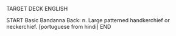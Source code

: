 TARGET DECK
ENGLISH

START
Basic
Bandanna
Back: n. Large patterned handkerchief or neckerchief. [portuguese from hindi]
END
